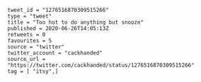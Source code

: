 ```
tweet_id = "1276516870309515266"
type = "tweet"
title = "Too hot to do anything but snooze"
published = 2020-06-26T14:05:13Z
retweets = 0
favourites = 5
source = "twitter"
twitter_account = "cackhanded"
source_url = "https://twitter.com/cackhanded/status/1276516870309515266"
tag = [ "itsy",]
```

<p class='image'><img src='https://mnf.m17s.net/2020/06/26/EbcZUVzXQAEgcIy.jpg' alt=''></p>

